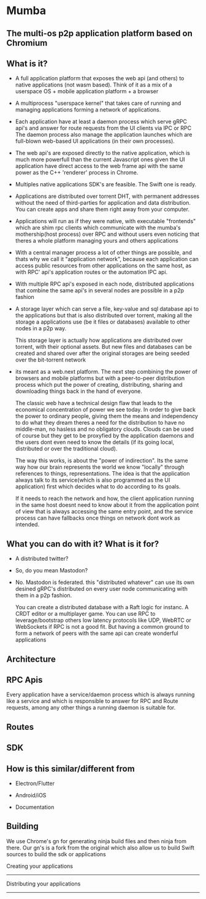 Mumba 
======
The multi-os p2p application platform based on Chromium
------

What is it?
------

* A full application platform that exposes the web api (and others) to native applications (not wasm based). 
  Think of it as a mix of a userspace OS + mobile application platform + a browser

* A multiprocess "userspace kernel" that takes care of running and managing applications
  forming a network of applications.

* Each application have at least a daemon process which serve gRPC api's and 
  answer for route requests from the UI clients via IPC or RPC
  The daemon process also manage the application launches which are full-blown
  web-based UI applications (in their own processes).

* The web api's are exposed directly to the native application, which is much more powerfull than
  the current Javascript ones given the UI application have direct access to the web frame api
  with the same power as the C++ 'renderer' process in Chrome.

* Multiples native applications SDK's are feasible. The Swift one is ready.

* Applications are distributed over torrent DHT, with permanent addresses without the need
  of third-parties for application and data distribution. You can create apps and share them
  right away from your computer.

* Applications will run as if they were native, with executable "frontends" which are shim rpc clients 
  which communicate with the mumba's mothership(host process) over RPC and without users even noticing 
  that theres a whole platform managing yours and others applications

* With a central manager process a lot of other things are possible, and thats why we call it 
  "application network", because each application can access public resources from other applications
  on the same host, as with RPC' api's application routes or the automation IPC api.

* With multiple RPC api's exposed in each node, distributed applications that combine the same api's 
  in several nodes are possible in a p2p fashion

* A storage layer which can serve a file, key-value and sql database api to the applications
  but that is also distributed over torrent, making all the storage a applications use
  (be it files or databases) available to other nodes in a p2p way.

  This storage layer is actually how applications are distributed over torrent, with their optional assets.
  But new files and databases can be created and shared over after the original storages are being
  seeded over the bit-torrent network

* its meant as a web.next platform. The next step combining the power of browsers and mobile platforms
   but with a peer-to-peer distribution process which put the power of creating, distributing, 
   sharing and downloading things back in the hand of everyone.

   The classic web have a technical design flaw that leads to the economical concentration of power we see today.
   In order to give back the power to ordinary people, giving them the means and independency to do what they dream
   theres a need for the distribution to have no middle-man, no hasless and no obligatory clouds. Clouds can be used
   of course but they get to be proxyfied by the application daemons and the users dont even need to know the details
   (if its going local, distributed or over the traditional cloud).

   The way this works, is about the "power of indirection". Its the same way how our brain represents the world
   we know "locally" through references to things, representations. The idea is that the application always talk to 
   its service(which is also programmed as the UI application) first which decides what to do according to its goals.

   If it needs to reach the network and how, the client application running in the same host doesnt need to know about it
   from the application point of view that is always accessing the same entry point, and the service process can
   have fallbacks once things on network dont work as intended. 

What you can do with it? What is it for?
------
  
  - A distributed twitter? 
  - So, do you mean Mastodon? 
  - No. Mastodon is federated. this "distributed whatever" can use its own desined gRPC's distributed on every user node
    communicating with them in a p2p fashion. 
    
    You can create a distributed database with a Raft logic for instanc. A CRDT editor or a multiplayer game.
    You can use RPC to leverage/bootstrap others low latency protocols like UDP, WebRTC or WebSockets if RPC is not a good fit.
    But having a common ground to form a network of peers with the same api can create wonderful applications 

Architecture
-----

RPC Apis
-----

  Every application have a service/daemon process which is always running like a service
  and which is responsible to answer for RPC and Route requests, among any other things
  a running daemon is suitable for.

Routes
-----

SDK
-----

How is this similar/different from
------

* Electron/Flutter

* Android/iOS  

* Documentation

Building
------

  We use Chrome's gn for generating ninja build files and then ninja from there.
  Our gn's is a fork from the original which also allow us to build Swift sources
  to build the sdk or applications

Creating your applications
______
  

Distributing your applications
______
  
    
